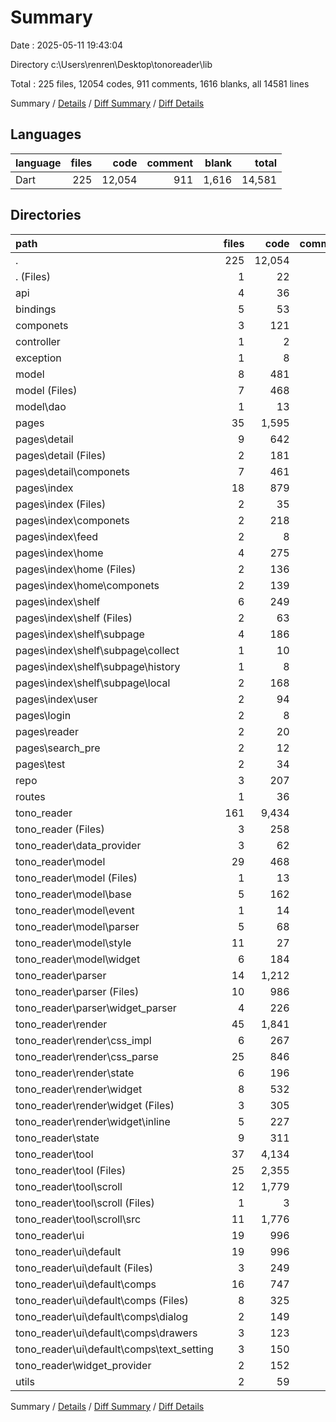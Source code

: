 # Summary

Date : 2025-05-11 19:43:04

Directory c:\\Users\\renren\\Desktop\\tonoreader\\lib

Total : 225 files,  12054 codes, 911 comments, 1616 blanks, all 14581 lines

Summary / [Details](details.md) / [Diff Summary](diff.md) / [Diff Details](diff-details.md)

## Languages
| language | files | code | comment | blank | total |
| :--- | ---: | ---: | ---: | ---: | ---: |
| Dart | 225 | 12,054 | 911 | 1,616 | 14,581 |

## Directories
| path | files | code | comment | blank | total |
| :--- | ---: | ---: | ---: | ---: | ---: |
| . | 225 | 12,054 | 911 | 1,616 | 14,581 |
| . (Files) | 1 | 22 | 0 | 4 | 26 |
| api | 4 | 36 | 0 | 9 | 45 |
| bindings | 5 | 53 | 0 | 10 | 63 |
| componets | 3 | 121 | 0 | 16 | 137 |
| controller | 1 | 2 | 0 | 2 | 4 |
| exception | 1 | 8 | 0 | 1 | 9 |
| model | 8 | 481 | 20 | 113 | 614 |
| model (Files) | 7 | 468 | 20 | 108 | 596 |
| model\\dao | 1 | 13 | 0 | 5 | 18 |
| pages | 35 | 1,595 | 22 | 145 | 1,762 |
| pages\\detail | 9 | 642 | 0 | 40 | 682 |
| pages\\detail (Files) | 2 | 181 | 0 | 11 | 192 |
| pages\\detail\\componets | 7 | 461 | 0 | 29 | 490 |
| pages\\index | 18 | 879 | 22 | 87 | 988 |
| pages\\index (Files) | 2 | 35 | 0 | 5 | 40 |
| pages\\index\\componets | 2 | 218 | 21 | 27 | 266 |
| pages\\index\\feed | 2 | 8 | 0 | 6 | 14 |
| pages\\index\\home | 4 | 275 | 0 | 17 | 292 |
| pages\\index\\home (Files) | 2 | 136 | 0 | 8 | 144 |
| pages\\index\\home\\componets | 2 | 139 | 0 | 9 | 148 |
| pages\\index\\shelf | 6 | 249 | 0 | 24 | 273 |
| pages\\index\\shelf (Files) | 2 | 63 | 0 | 6 | 69 |
| pages\\index\\shelf\\subpage | 4 | 186 | 0 | 18 | 204 |
| pages\\index\\shelf\\subpage\\collect | 1 | 10 | 0 | 3 | 13 |
| pages\\index\\shelf\\subpage\\history | 1 | 8 | 0 | 3 | 11 |
| pages\\index\\shelf\\subpage\\local | 2 | 168 | 0 | 12 | 180 |
| pages\\index\\user | 2 | 94 | 1 | 8 | 103 |
| pages\\login | 2 | 8 | 0 | 4 | 12 |
| pages\\reader | 2 | 20 | 0 | 5 | 25 |
| pages\\search_pre | 2 | 12 | 0 | 5 | 17 |
| pages\\test | 2 | 34 | 0 | 4 | 38 |
| repo | 3 | 207 | 14 | 44 | 265 |
| routes | 1 | 36 | 0 | 2 | 38 |
| tono_reader | 161 | 9,434 | 853 | 1,261 | 11,548 |
| tono_reader (Files) | 3 | 258 | 12 | 41 | 311 |
| tono_reader\\data_provider | 3 | 62 | 2 | 16 | 80 |
| tono_reader\\model | 29 | 468 | 19 | 94 | 581 |
| tono_reader\\model (Files) | 1 | 13 | 8 | 6 | 27 |
| tono_reader\\model\\base | 5 | 162 | 5 | 28 | 195 |
| tono_reader\\model\\event | 1 | 14 | 0 | 1 | 15 |
| tono_reader\\model\\parser | 5 | 68 | 0 | 11 | 79 |
| tono_reader\\model\\style | 11 | 27 | 4 | 18 | 49 |
| tono_reader\\model\\widget | 6 | 184 | 2 | 30 | 216 |
| tono_reader\\parser | 14 | 1,212 | 62 | 122 | 1,396 |
| tono_reader\\parser (Files) | 10 | 986 | 57 | 101 | 1,144 |
| tono_reader\\parser\\widget_parser | 4 | 226 | 5 | 21 | 252 |
| tono_reader\\render | 45 | 1,841 | 118 | 261 | 2,220 |
| tono_reader\\render\\css_impl | 6 | 267 | 24 | 28 | 319 |
| tono_reader\\render\\css_parse | 25 | 846 | 86 | 141 | 1,073 |
| tono_reader\\render\\state | 6 | 196 | 0 | 50 | 246 |
| tono_reader\\render\\widget | 8 | 532 | 8 | 42 | 582 |
| tono_reader\\render\\widget (Files) | 3 | 305 | 8 | 20 | 333 |
| tono_reader\\render\\widget\\inline | 5 | 227 | 0 | 22 | 249 |
| tono_reader\\state | 9 | 311 | 1 | 53 | 365 |
| tono_reader\\tool | 37 | 4,134 | 634 | 587 | 5,355 |
| tono_reader\\tool (Files) | 25 | 2,355 | 66 | 306 | 2,727 |
| tono_reader\\tool\\scroll | 12 | 1,779 | 568 | 281 | 2,628 |
| tono_reader\\tool\\scroll (Files) | 1 | 3 | 3 | 2 | 8 |
| tono_reader\\tool\\scroll\\src | 11 | 1,776 | 565 | 279 | 2,620 |
| tono_reader\\ui | 19 | 996 | 0 | 66 | 1,062 |
| tono_reader\\ui\\default | 19 | 996 | 0 | 66 | 1,062 |
| tono_reader\\ui\\default (Files) | 3 | 249 | 0 | 10 | 259 |
| tono_reader\\ui\\default\\comps | 16 | 747 | 0 | 56 | 803 |
| tono_reader\\ui\\default\\comps (Files) | 8 | 325 | 0 | 25 | 350 |
| tono_reader\\ui\\default\\comps\\dialog | 2 | 149 | 0 | 8 | 157 |
| tono_reader\\ui\\default\\comps\\drawers | 3 | 123 | 0 | 10 | 133 |
| tono_reader\\ui\\default\\comps\\text_setting | 3 | 150 | 0 | 13 | 163 |
| tono_reader\\widget_provider | 2 | 152 | 5 | 21 | 178 |
| utils | 2 | 59 | 2 | 9 | 70 |

Summary / [Details](details.md) / [Diff Summary](diff.md) / [Diff Details](diff-details.md)